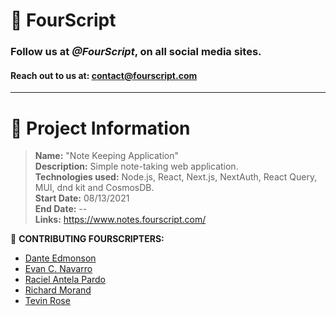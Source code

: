 # :yellow_heart: FourScript

### Follow us at ***@FourScript***, on all social media sites.

#### Reach out to us at: contact@fourscript.com

<hr>

# :speech_balloon: Project Information

> **Name:** "Note Keeping Application"  
> **Description:** Simple note-taking web application.  
> **Technologies used:** Node.js, React, Next.js, NextAuth, React Query, MUI, dnd kit and CosmosDB.  
> **Start Date:** 08/13/2021  
> **End Date:** --  
> **Links:** https://www.notes.fourscript.com/

:busts_in_silhouette: **CONTRIBUTING FOURSCRIPTERS:**

- [Dante Edmonson](https://www.linkedin.com/in/dante-edmonson-38823518a/)
- [Evan C. Navarro](https://www.linkedin.com/in/evancnavarro/)
- [Raciel Antela Pardo](https://www.linkedin.com/in/racielap/)
- [Richard Morand](https://www.linkedin.com/in/richard-m-7a5235208/)
- [Tevin Rose](https://www.linkedin.com/in/tevinrose/)
